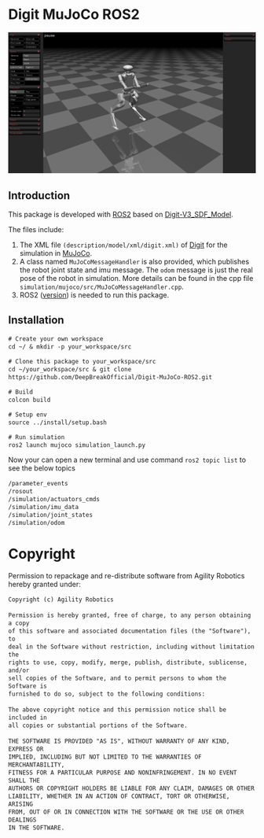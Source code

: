 # Digit MuJoCo ROS2

<div align="center">
    <img src="./results.png">
</div>

## Introduction

This package is developed with [ROS2](https://docs.ros.org/en/humble/index.html) based on [Digit-V3_SDF_Model](https://github.com/yu-fz/Digit-V3_SDF_Model).

The files include:

1. The XML file `(description/model/xml/digit.xml)` of [Digit](https://agilityrobotics.com/news/2022/future-robotics-l3mjh) for the simulation in [MuJoCo](https://mujoco.org/).
2. A class named `MuJoCoMessageHandler` is also provided, which publishes the robot joint state and imu message. The `odom` message is just the real pose of the robot in simulation. More details can be found in the cpp file `simulation/mujoco/src/MuJoCoMessageHandler.cpp`.
3. ROS2 ([version](https://docs.ros.org/en/humble/index.html)) is needed to run this package.

## Installation

```
# Create your own workspace
cd ~/ & mkdir -p your_workspace/src
```

```
# Clone this package to your_workspace/src
cd ~/your_workspace/src & git clone https://github.com/DeepBreakOfficial/Digit-MuJoCo-ROS2.git
```

```
# Build
colcon build
```

```
# Setup env
source ../install/setup.bash
```

```
# Run simulation 
ros2 launch mujoco simulation_launch.py
```

Now your can open a new terminal and use command `ros2 topic list` to see the below topics
```
/parameter_events
/rosout
/simulation/actuators_cmds
/simulation/imu_data
/simulation/joint_states
/simulation/odom

```

# Copyright
Permission to repackage and re-distribute software from Agility Robotics hereby granted under:
```
Copyright (c) Agility Robotics

Permission is hereby granted, free of charge, to any person obtaining a copy
of this software and associated documentation files (the "Software"), to
deal in the Software without restriction, including without limitation the
rights to use, copy, modify, merge, publish, distribute, sublicense, and/or
sell copies of the Software, and to permit persons to whom the Software is
furnished to do so, subject to the following conditions:

The above copyright notice and this permission notice shall be included in
all copies or substantial portions of the Software.

THE SOFTWARE IS PROVIDED "AS IS", WITHOUT WARRANTY OF ANY KIND, EXPRESS OR
IMPLIED, INCLUDING BUT NOT LIMITED TO THE WARRANTIES OF MERCHANTABILITY,
FITNESS FOR A PARTICULAR PURPOSE AND NONINFRINGEMENT. IN NO EVENT SHALL THE
AUTHORS OR COPYRIGHT HOLDERS BE LIABLE FOR ANY CLAIM, DAMAGES OR OTHER
LIABILITY, WHETHER IN AN ACTION OF CONTRACT, TORT OR OTHERWISE, ARISING
FROM, OUT OF OR IN CONNECTION WITH THE SOFTWARE OR THE USE OR OTHER DEALINGS
IN THE SOFTWARE.
```
